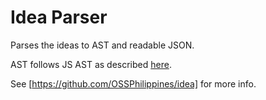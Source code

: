 # Idea Parser

Parses the ideas to AST and readable JSON.

AST follows JS AST as described [here](https://astexplorer.net/#/gist/6e328cf76a27ca85e552c9cb583cdd74/1077c8842337972509a29bc9063d17bf90a1a492).

See [https://github.com/OSSPhilippines/idea] for more info.